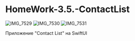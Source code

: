 # HomeWork-3.5.-ContactList
![IMG_7529](https://user-images.githubusercontent.com/92269031/162965509-c4dd37c8-7170-4ed8-84e5-cf4b7350283e.PNG)
![IMG_7530](https://user-images.githubusercontent.com/92269031/162965527-0510ec4e-9d62-4622-9a5c-a4e77eb352d0.PNG)
![IMG_7531](https://user-images.githubusercontent.com/92269031/162965538-f0aac350-d593-4bc7-b3da-9680cef4b4c8.PNG)

 Приложение "Contact List" на SwiftUI
